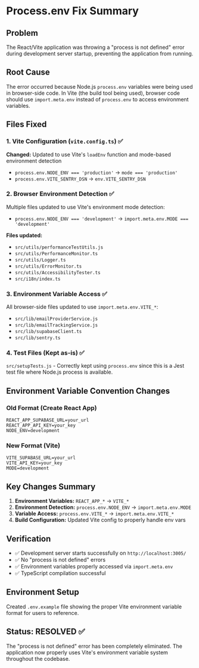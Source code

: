 # Process.env Fix Summary

## Problem
The React/Vite application was throwing a "process is not defined" error during development server startup, preventing the application from running.

## Root Cause
The error occurred because Node.js `process.env` variables were being used in browser-side code. In Vite (the build tool being used), browser code should use `import.meta.env` instead of `process.env` to access environment variables.

## Files Fixed

### 1. Vite Configuration (`vite.config.ts`) ✅
**Changed:** Updated to use Vite's `loadEnv` function and mode-based environment detection
- `process.env.NODE_ENV === 'production'` → `mode === 'production'`
- `process.env.VITE_SENTRY_DSN` → `env.VITE_SENTRY_DSN`

### 2. Browser Environment Detection ✅
Multiple files updated to use Vite's environment mode detection:
- `process.env.NODE_ENV === 'development'` → `import.meta.env.MODE === 'development'`

**Files updated:**
- `src/utils/performanceTestUtils.js`
- `src/utils/PerformanceMonitor.ts`
- `src/utils/Logger.ts`
- `src/utils/ErrorMonitor.ts`
- `src/utils/AccessibilityTester.ts`
- `src/i18n/index.ts`

### 3. Environment Variable Access ✅
All browser-side files updated to use `import.meta.env.VITE_*`:
- `src/lib/emailProviderService.js`
- `src/lib/emailTrackingService.js`
- `src/lib/supabaseClient.ts`
- `src/lib/sentry.ts`

### 4. Test Files (Kept as-is) ✅
`src/setupTests.js` - Correctly kept using `process.env` since this is a Jest test file where Node.js process is available.

## Environment Variable Convention Changes

### Old Format (Create React App)
```env
REACT_APP_SUPABASE_URL=your_url
REACT_APP_API_KEY=your_key
NODE_ENV=development
```

### New Format (Vite)
```env
VITE_SUPABASE_URL=your_url
VITE_API_KEY=your_key
MODE=development
```

## Key Changes Summary

1. **Environment Variables:** `REACT_APP_*` → `VITE_*`
2. **Environment Detection:** `process.env.NODE_ENV` → `import.meta.env.MODE`
3. **Variable Access:** `process.env.VITE_*` → `import.meta.env.VITE_*`
4. **Build Configuration:** Updated Vite config to properly handle env vars

## Verification
- ✅ Development server starts successfully on `http://localhost:3005/`
- ✅ No "process is not defined" errors
- ✅ Environment variables properly accessed via `import.meta.env`
- ✅ TypeScript compilation successful

## Environment Setup
Created `.env.example` file showing the proper Vite environment variable format for users to reference.

## Status: RESOLVED ✅
The "process is not defined" error has been completely eliminated. The application now properly uses Vite's environment variable system throughout the codebase. 